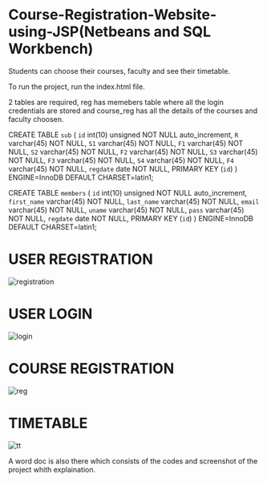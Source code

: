 # Course-Registration-Website-using-JSP(Netbeans and SQL Workbench)

Students can choose their courses, faculty and see their timetable.

To run the project, run the index.html file.

2 tables are required, reg has memebers table where all the login credentials are stored and course_reg has all the details of the courses and faculty choosen.


CREATE TABLE `sub` (
  `id` int(10) unsigned NOT NULL auto_increment,
  `R` varchar(45) NOT NULL,
  `S1` varchar(45) NOT NULL,
  `F1` varchar(45) NOT NULL,
  `S2` varchar(45) NOT NULL,
  `F2` varchar(45) NOT NULL,
  `S3` varchar(45) NOT NULL,
  `F3` varchar(45) NOT NULL,
  `S4` varchar(45) NOT NULL,
  `F4` varchar(45) NOT NULL,
  `regdate` date NOT NULL,
  PRIMARY KEY  (`id`)
) ENGINE=InnoDB DEFAULT CHARSET=latin1;


CREATE TABLE `members` (
  `id` int(10) unsigned NOT NULL auto_increment,
  `first_name` varchar(45) NOT NULL,
  `last_name` varchar(45) NOT NULL,
  `email` varchar(45) NOT NULL,
  `uname` varchar(45) NOT NULL,
  `pass` varchar(45) NOT NULL,
  `regdate` date NOT NULL,
  PRIMARY KEY  (`id`)
) ENGINE=InnoDB DEFAULT CHARSET=latin1;

# USER REGISTRATION
![registration](https://user-images.githubusercontent.com/61344492/132629309-3859467c-54a1-4c3a-a92a-14c29c92438e.png)

# USER LOGIN
![login](https://user-images.githubusercontent.com/61344492/132629352-4435f171-a375-48a6-9379-dd4308cb98c6.png)

# COURSE REGISTRATION
![reg](https://user-images.githubusercontent.com/61344492/132629273-9b7d61a2-880e-4ad7-8c93-f74b41347a96.png)

# TIMETABLE
![tt](https://user-images.githubusercontent.com/61344492/132629338-7fd6796b-5412-48e9-b10b-873dc37678c5.png)


A word doc is also there which consists of the codes and screenshot of the project whith explaination.

